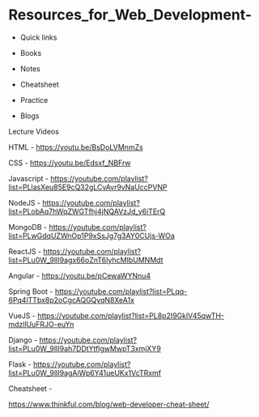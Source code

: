 # Resources_for_Web_Development-

* Quick links

* Books

* Notes

* Cheatsheet

* Practice

* Blogs

Lecture Videos

HTML - https://youtu.be/BsDoLVMnmZs

CSS - https://youtu.be/Edsxf_NBFrw

Javascript - https://youtube.com/playlist?list=PLlasXeu85E9cQ32gLCvAvr9vNaUccPVNP

NodeJS - https://youtube.com/playlist?list=PLobAq7hWqZWGTfhj4jNQAVzJd_y6iTErQ

MongoDB - https://youtube.com/playlist?list=PLwGdqUZWnOp1P9xSsJg7g3AY0CUjs-WOa

ReactJS - https://youtube.com/playlist?list=PLu0W_9lII9agx66oZnT6IyhcMIbUMNMdt

Angular - https://youtu.be/pCewaWYNnu4

Spring Boot - https://youtube.com/playlist?list=PLqq-6Pq4lTTbx8p2oCgcAQGQyqN8XeA1x

VueJS - https://youtube.com/playlist?list=PL8p2I9GklV45qwTH-mdzllUuFRJO-euYn

Django - https://youtube.com/playlist?list=PLu0W_9lII9ah7DDtYtflgwMwpT3xmjXY9

Flask - https://youtube.com/playlist?list=PLu0W_9lII9agAiWp6Y41ueUKx1VcTRxmf

Cheatsheet - 

https://www.thinkful.com/blog/web-developer-cheat-sheet/

